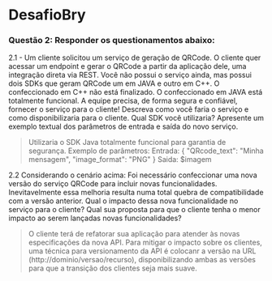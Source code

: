 # DesafioBry

### Questão 2: Responder os questionamentos abaixo:

2.1 - Um cliente solicitou um serviço de geração de QRCode. O cliente quer acessar um endpoint e gerar o QRCode a partir da aplicação dele, uma integração direta via REST.
Você não possui o serviço ainda, mas possui dois SDKs que geram QRCode um em JAVA e outro em C++. O confeccionado em C++ não está finalizado. O confeccionado em JAVA está totalmente funcional.
A equipe precisa, de forma segura e confiável, fornecer o serviço para o cliente!
Descreva como você faria o serviço e como disponibilizaria para o cliente. Qual SDK você utilizaria? Apresente um exemplo textual dos parâmetros de entrada e saída do novo serviço.

> Utilizaria o SDK Java totalmente funcional para garantia de segurança.
> Exemplo de parâmetros:
Entrada: {
    "QRcode_text": "Minha mensagem",
    "image_format": "PNG"
}
Saida: $imagem

2.2 Considerando o cenário acima: Foi necessário confeccionar uma nova versão do serviço QRCode para incluir novas funcionalidades. Inevitavelmente essa melhoria resulta numa total quebra de compatibilidade com a versão anterior.
Qual o impacto dessa nova funcionalidade no serviço para o cliente? Qual sua proposta para que o cliente tenha o menor impacto ao serem lançadas novas funcionalidades?

> O cliente terá de refatorar sua aplicação para atender às novas especificações da nova API.
> Para mitigar o impacto sobre os clientes, uma técnica para versionamento da API é colocanr a versão na URL (http://dominio/versao/recurso), disponibilizando ambas as versões para que a transição dos clientes seja  mais suave.

